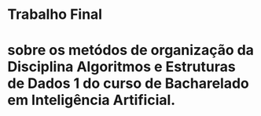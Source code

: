 # Trabalho Final 
# sobre os metódos de organização da Disciplina Algoritmos e Estruturas de Dados 1 do curso de Bacharelado em Inteligência Artificial.

